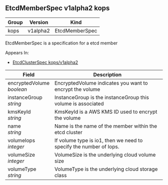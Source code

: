 ## EtcdMemberSpec v1alpha2 kops

Group        | Version     | Kind
------------ | ---------- | -----------
kops | v1alpha2 | EtcdMemberSpec



EtcdMemberSpec is a specification for a etcd member

<aside class="notice">
Appears In:

<ul> 
<li><a href="#etcdclusterspec-v1alpha2-kops">EtcdClusterSpec kops/v1alpha2</a></li>
</ul></aside>

Field        | Description
------------ | -----------
encryptedVolume <br /> *boolean*    | EncryptedVolume indicates you want to encrypt the volume
instanceGroup <br /> *string*    | InstanceGroup is the instanceGroup this volume is associated
kmsKeyId <br /> *string*    | KmsKeyId is a AWS KMS ID used to encrypt the volume
name <br /> *string*    | Name is the name of the member within the etcd cluster
volumeIops <br /> *integer*    | If volume type is io1, then we need to specify the number of Iops.
volumeSize <br /> *integer*    | VolumeSize is the underlying cloud volume size
volumeType <br /> *string*    | VolumeType is the underlying cloud storage class

